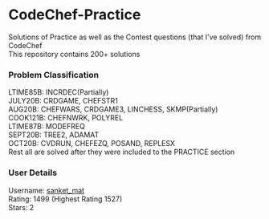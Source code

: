 # CodeChef-Practice
Solutions of Practice as well as the Contest questions (that I've solved) from CodeChef  
This repository contains 200+ solutions  

### Problem Classification
LTIME85B: INCRDEC(Partially)  
JULY20B: CRDGAME, CHEFSTR1  
AUG20B: CHEFWARS, CRDGAME3, LINCHESS, SKMP(Partially)  
COOK121B: CHEFNWRK, POLYREL  
LTIME87B: MODEFREQ  
SEPT20B: TREE2, ADAMAT  
OCT20B: CVDRUN, CHEFEZQ, POSAND, REPLESX  
Rest all are solved after they were included to the PRACTICE section  

### User Details
Username: [sanket_mat](https://www.codechef.com/users/sanket_mat)  
Rating: 1499 (Highest Rating 1527)  
Stars: 2  
